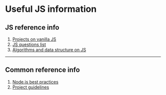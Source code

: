 <h1> Useful JS information </h1>

<h2> JS reference info </h2>
<ol>
  <li> <a href="https://github.com/Vishal-raj-1/Awesome-JavaScript-Projects">Projects on vanilla JS</a> </li>
  <li> <a href="https://github.com/lydiahallie/javascript-questions">JS questions list</a> </li>
  <li> <a href="https://github.com/trekhleb/javascript-algorithms">Algorithms and data structure on JS</a> </li>
  
  
  
</ol>

<hr>

<h2> Common reference info </h2>
<ol>
  <li> <a href="https://github.com/goldbergyoni/nodebestpractices">Node.js best practices</a> </li>
  <li> <a href="https://github.com/elsewhencode/project-guidelines">Project guidelines</a> </li>

  
  
  
</ol>


